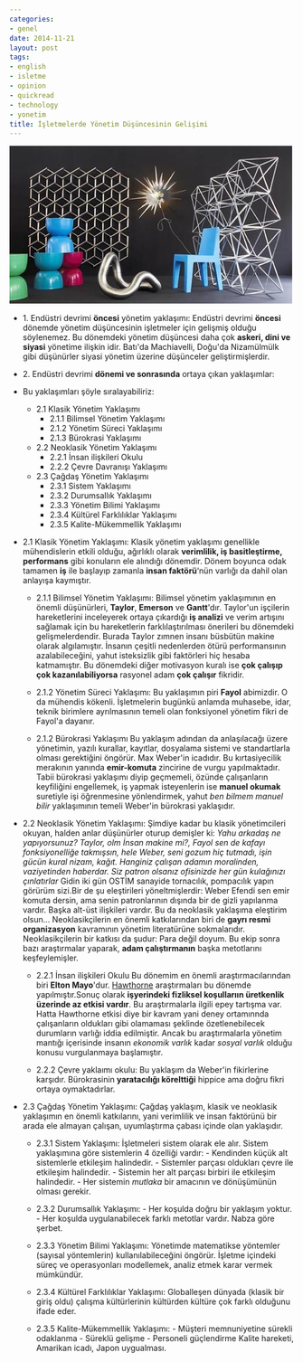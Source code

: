 ```yaml
---
categories:
- genel
date: 2014-11-21
layout: post
tags:
- english
- isletme
- opinion
- quickread
- technology
- yonetim
title: İşletmelerde Yönetim Düşüncesinin Gelişimi
---
```


![image](/images/tumblr_inline_nfe1ctumXK1r4exmc.jpg)

- 1\. Endüstri devrimi **öncesi** yönetim yaklaşımı: Endüstri devrimi **öncesi** dönemde yönetim düşüncesinin işletmeler için gelişmiş olduğu söylenemez. Bu dönemdeki yönetim düşüncesi daha çok **askeri, dini ve siyasi** yönetime ilişkin idir. Batı'da Machiavelli, Doğu'da Nizamülmülk gibi düşünürler siyasi yönetim üzerine düşünceler geliştirmişlerdir.
- 2\. Endüstri devrimi **dönemi ve sonrasında** ortaya çıkan yaklaşımlar:
- Bu yaklaşımları şöyle sıralayabiliriz:
    
    - 2.1 Klasik Yönetim Yaklaşımı
        - 2.1.1 Bilimsel Yönetim Yaklaşımı
        - 2.1.2 Yönetim Süreci Yaklaşımı
        - 2.1.3 Bürokrasi Yaklaşımı
    - 2.2 Neoklasik Yönetim Yaklaşımı
        - 2.2.1 İnsan ilişkileri Okulu
        - 2.2.2 Çevre Davranışı Yaklaşımı
    - 2.3 Çağdaş Yönetim Yaklaşımı
        - 2.3.1 Sistem Yaklaşımı
        - 2.3.2 Durumsallık Yaklaşımı
        - 2.3.3 Yönetim Bilimi Yaklaşımı
        - 2.3.4 Kültürel Farklılıklar Yaklaşımı
        - 2.3.5 Kalite-Mükemmellik Yaklaşımı
- 2.1 Klasik Yönetim Yaklaşımı: Klasik yönetim yaklaşımı genellikle mühendislerin etkili olduğu, ağırlıklı olarak **verimlilik, iş basitleştirme, performans** gibi konuların ele alındığı dönemdir. Dönem boyunca odak tamamen **iş** ile başlayıp zamanla **insan faktörü**‘nün varlığı da dahil olan anlayışa kaymıştır.
    
    - 2.1.1 Bilimsel Yönetim Yaklaşımı: Bilimsel yönetim yaklaşımının en önemli düşünürleri, **Taylor**, **Emerson** ve **Gantt**'dır. Taylor'un işçilerin hareketlerini inceleyerek ortaya çıkardığı **iş analizi** ve verim artışını sağlamak için bu hareketlerin farklılaştırılması önerileri bu dönemdeki gelişmelerdendir. Burada Taylor zımnen insanı büsbütün makine olarak algılamıştır. İnsanın çeşitli nedenlerden ötürü performansının azalabileceğini, yahut isteksizlik gibi faktörleri hiç hesaba katmamıştır. Bu dönemdeki diğer motivasyon kuralı ise **çok çalışıp çok kazanılabiliyorsa** rasyonel adam **çok çalışır** fikridir.
        
    - 2.1.2 Yönetim Süreci Yaklaşımı: Bu yaklaşımın piri **Fayol** abimizdir. O da mühendis kökenli. İşletmelerin bugünkü anlamda muhasebe, idar, teknik birimlere ayrılmasının temeli olan fonksiyonel yönetim fikri de Fayol'a dayanır.
        
    - 2.1.2 Bürokrasi Yaklaşımı Bu yaklaşım adından da anlaşılacağı üzere yönetimin, yazılı kurallar, kayıtlar, dosyalama sistemi ve standartlarla olması gerektiğini öngörür. Max Weber'in icadıdır. Bu kırtasiyecilik merakının yanında **emir-komuta** zincirine de vurgu yapılmaktadır. Tabii bürokrasi yaklaşımı diyip geçmemeli, özünde çalışanların keyfiliğini engellemek, iş yapmak isteyenlerin ise **manuel okumak** suretiyle işi öğrenmesine yönlendirmek, yahut _ben bilmem manuel bilir_ yaklaşımının temeli Weber'in bürokrasi yaklaşıdır.
        
- 2.2 Neoklasik Yönetim Yaklaşımı: Şimdiye kadar bu klasik yönetimcileri okuyan, halden anlar düşünürler oturup demişler ki: _Yahu arkadaş ne yapıyorsunuz? Taylor, olm İnsan makine mi?, Fayol sen de kafayı fonksiyonelliğe takmışsın, hele Weber, seni gozum hiç tutmadı, işin gücün kural nizam, kağıt. Hanginiz çalışan adamın moralinden, vaziyetinden haberdar. Siz patron olsanız ofisinizde her gün kulağınızı çınlatırlar_ Gidin iki gün OSTİM sanayide tornacılık, pompacılık yapın görürüm sizi.Bir de şu eleştirileri yöneltmişlerdir: Weber Efendi sen emir komuta dersin, ama senin patronlarının dışında bir de gizli yapılanma vardır. Başka alt-üst ilişkileri vardır. Bu da neoklasik yaklaşıma eleştirim olsun… Neoklasikçilerin en önemli katkılarından biri de **gayrı resmi organizasyon** kavramının yönetim literatürüne sokmalarıdır. Neoklasikçilerin bir katkısı da şudur: Para değil doyum. Bu ekip sonra bazı araştırmalar yaparak, **adam çalıştırmanın** başka metotlarını keşfeylemişler.
    
    - 2.2.1 İnsan ilişkileri Okulu Bu dönemim en önemli araştırmacılarından biri **Elton Mayo**'dur. [Hawthorne](http://tr.wikipedia.org/wiki/Hawthorne_etkisi) araştırmaları bu dönemde yapılmıştır.Sonuç olarak **işyerindeki fizliksel koşullarıın üretkenlik üzerinde az etkisi vardır**. Bu araştırmalarla ilgili epey tartışma var. Hatta Hawthorne etkisi diye bir kavram yani deney ortamınnda çalışanların oldukları gibi olamaması şeklinde özetlenebilecek durumların varlığı iddia edilmiştir. Ancak bu araştırmalarla yönetim mantığı içerisinde insanın _ekonomik varlık_ kadar _sosyal varlık_ olduğu konusu vurgulanmaya başlamıştır.
        
    - 2.2.2 Çevre yaklaımı okulu: Bu yaklaşım da Weber'in fikirlerine karşıdır. Bürokrasinin **yaratacılığı körelttiği** hippice ama doğru fikri ortaya oymaktadırlar.
        
- 2.3 Çağdaş Yönetim Yaklaşımı: Çağdaş yaklaşım, klasik ve neoklasik yaklaşımın en önemli katkılarını, yani verimlilik ve insan faktörünü bir arada ele almayan çalışan, uyumlaştırma çabası içinde olan yaklaşıdır.
    
    - 2.3.1 Sistem Yaklaşımı: İşletmeleri sistem olarak ele alır. Sistem yaklaşımına göre sistemlerin 4 özelliği vardır: - Kendinden küçük alt sistemlerle etkileşim halindedir. - Sistemler parçası oldukları çevre ile etkileşim halindedir. - Sistemin her alt parçası birbiri ile etkileşim halindedir. - Her sistemin _mutlaka_ bir amacının ve dönüşümünün olması gerekir.
        
    - 2.3.2 Durumsallık Yaklaşımı: - Her koşulda doğru bir yaklaşım yoktur. - Her koşulda uygulanabilecek farklı metotlar vardır. Nabza göre şerbet.
        
    - 2.3.3 Yönetim Bilimi Yaklaşımı: Yönetimde matematikse yöntemler (sayısal yöntemlerin) kullanılabileceğini öngörür. İşletme içindeki süreç ve operasyonları modellemek, analiz etmek karar vermek mümkündür.
        
    - 2.3.4 Kültürel Farklılıklar Yaklaşımı: Globalleşen dünyada (klasik bir giriş oldu) çalışma kültürlerinin kültürden kültüre çok farklı olduğunu ifade eder.
        
    - 2.3.5 Kalite-Mükemmellik Yaklaşımı: - Müşteri memnuniyetine sürekli odaklanma - Süreklü gelişme - Personeli güçlendirme Kalite hareketi, Amarikan icadı, Japon uygualması.
